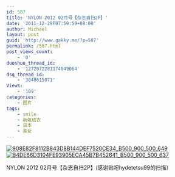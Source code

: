 ```yaml
---
id: 587
title: 'NYLON 2012 02月号【杂志自扫2P】'
date: '2011-12-29T07:59:59+08:00'
author: Michael
layout: post
guid: 'http://www.gakky.me/?p=587'
permalink: /587.html
post_views_count:
    - '0'
duoshuo_thread_id:
    - '1272072281174049064'
dsq_thread_id:
    - '3048615071'
Views:
    - '109'
categories:
    - 图片
tags:
    - smile
    - 新垣结衣
    - 日本
    - 美女
---
```


[![908E82F8112B843D8B144DEF7520CE34_B500_900_500_649](http://www.yui-aragaki.org/wp-content/uploads/img/908E82F8112B843D8B144DEF7520CE34_B500_900_500_649.jpeg)](http://www.yui-aragaki.org/wp-content/uploads/img/908E82F8112B843D8B144DEF7520CE34_B1280_1280_1280_1661.jpeg) [![B4DE66D3104FE93905ECA45B7B452641_B500_900_500_637](http://www.yui-aragaki.org/wp-content/uploads/img/B4DE66D3104FE93905ECA45B7B452641_B500_900_500_637.jpeg)](http://www.yui-aragaki.org/wp-content/uploads/img/B4DE66D3104FE93905ECA45B7B452641_B1280_1280_1280_1630.jpeg)

NYLON 2012 02月号【杂志自扫2P】(感谢贴吧hydetetsu99的扫描）